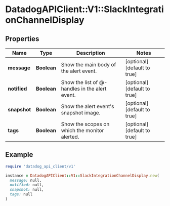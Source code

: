 # DatadogAPIClient::V1::SlackIntegrationChannelDisplay

## Properties

| Name         | Type        | Description                                    | Notes                       |
| ------------ | ----------- | ---------------------------------------------- | --------------------------- |
| **message**  | **Boolean** | Show the main body of the alert event.         | [optional][default to true] |
| **notified** | **Boolean** | Show the list of @-handles in the alert event. | [optional][default to true] |
| **snapshot** | **Boolean** | Show the alert event&#39;s snapshot image.     | [optional][default to true] |
| **tags**     | **Boolean** | Show the scopes on which the monitor alerted.  | [optional][default to true] |

## Example

```ruby
require 'datadog_api_client/v1'

instance = DatadogAPIClient::V1::SlackIntegrationChannelDisplay.new(
  message: null,
  notified: null,
  snapshot: null,
  tags: null
)
```
